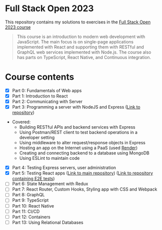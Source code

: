 # Full Stack Open 2023

This repository contains my solutions to exercises in the [Full Stack Open 2023 course](https://fullstackopen.com/en/)

> This course is an introduction to modern web development with JavaScript. The main focus is on single-page applications implemented with React and supporting them with RESTful and GraphQL web services implemented with Node.js. The course also has parts on TypeScript, React Native, and Continuous integration.

# Course contents

- [x] Part 0: Fundamentals of Web apps
- [x] Part 1: Introduction to React
- [x] Part 2: Communicating with Server
- [x] Part 3: Programming a server with NodeJS and Express ([Link to repository](https://github.com/Winsthai/fullstackopen-P3))
- Covered:
  - Building RESTful APIs and backend services with Express
  - Using Postman/REST client to test backend operations in a developer setting
  - Using middleware to alter request/response objects in Express
  - Hosting an app on the Internet using a PaaS (used [Render](https://render.com/))
  - Creating and connecting backend to a database using MongoDB
  - Using ESLint to maintain code
- [x] Part 4: Testing Express servers, user administration
- [x] Part 5: Testing React apps ([Link to main repository](https://github.com/Winsthai/fullstackopen-P5)) ([Link to repository containing E2E tests](https://github.com/Winsthai/fullstackopen-P5-e2e)) 
- [ ] Part 6: State Management with Redux
- [ ] Part 7: React Router, Custom Hooks, Styling app with CSS and Webpack
- [ ] Part 8: GraphQL
- [ ] Part 9: TypeScript
- [ ] Part 10: React Native
- [ ] Part 11: CI/CD
- [ ] Part 12: Containers
- [ ] Part 13: Using Relational Databases
